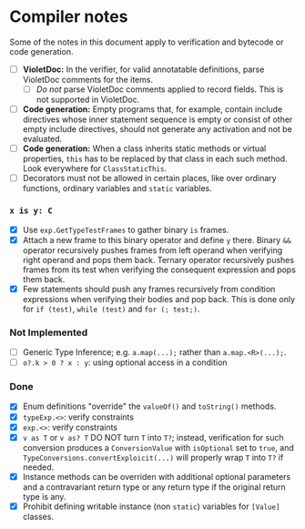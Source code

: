 # Compiler notes

Some of the notes in this document apply to verification and bytecode or code generation.

- [ ] **VioletDoc:** In the verifier, for valid annotatable definitions, parse VioletDoc comments for the items.
  - [ ] _Do not_ parse VioletDoc comments applied to record fields. This is not supported in VioletDoc.
- [ ] **Code generation:** Empty programs that, for example, contain include directives whose inner statement sequence is empty or consist of other empty include directives, should not generate any activation and not be evaluated.
- [ ] **Code generation:** When a class inherits static methods or virtual properties, `this` has to be replaced by that class in each such method. Look everywhere for `ClassStaticThis`.
- [ ] Decorators must not be allowed in certain places, like over ordinary functions, ordinary variables and `static` variables.

### `x is y: C`

- [x] Use `exp.GetTypeTestFrames` to gather binary `is` frames.
- [x] Attach a new frame to this binary operator and define `y` there. Binary `&&` operator recursively pushes frames from left operand when verifying right operand and pops them back. Ternary operator recursively pushes frames from its test when verifying the consequent expression and pops them back.
- [x] Few statements should push any frames recursively from condition expressions when verifying their bodies and pop back. This is done only for `if (test)`, `while (test)` and `for (; test;)`.

### Not Implemented

- [ ] Generic Type Inference; e.g. `a.map(...);` rather than `a.map.<R>(...);`.
- [ ] `o?.k > 0 ? x : y`: using optional access in a condition

### Done

- [x] Enum definitions "override" the `valueOf()` and `toString()` methods.
- [x] `typeExp.<>`: verify constraints
- [x] `exp.<>`: verify constraints
- [x] `v as T` or `v as? T` DO NOT turn `T` into `T?`; instead, verification for such conversion produces a `ConversionValue` with `isOptional` set to `true`, and `TypeConversions.convertExploicit(...)` will properly wrap `T` into `T?` if needed.
- [x] Instance methods can be overriden with additional optional parameters and a contravariant return type or any return type if the original return type is any.
- [x] Prohibit defining writable instance (non `static`) variables for `[Value]` classes.
